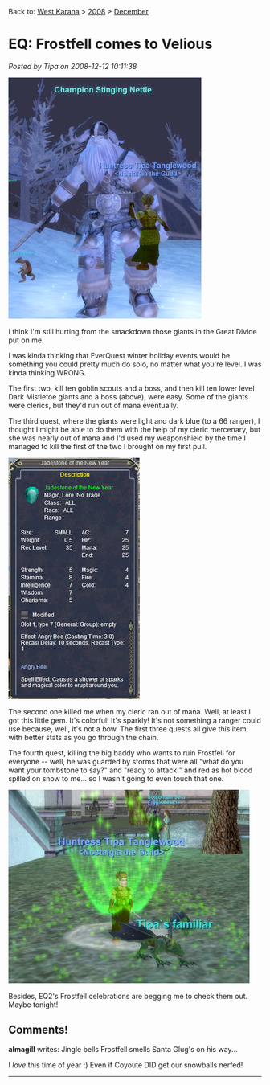 Back to: [West Karana](/posts/westkarana.md) > [2008](/posts/2008/westkarana.md) > [December](./westkarana.md)
# EQ: Frostfell comes to Velious

*Posted by Tipa on 2008-12-12 10:11:38*

![](../../../uploads/2008/12/eqgame-2008-12-11-19-37-06-12.jpg "eqgame-2008-12-11-19-37-06-12")

I think I'm still hurting from the smackdown those giants in the Great Divide put on me.

I was kinda thinking that EverQuest winter holiday events would be something you could pretty much do solo, no matter what you're level. I was kinda thinking WRONG.

The first two, kill ten goblin scouts and a boss, and then kill ten lower level Dark Mistletoe giants and a boss (above), were easy. Some of the giants were clerics, but they'd run out of mana eventually.

The third quest, where the giants were light and dark blue (to a 66 ranger), I thought I might be able to do them with the help of my cleric mercenary, but she was nearly out of mana and I'd used my weaponshield by the time I managed to kill the first of the two I brought on my first pull.

![](../../../uploads/2008/12/eqgame-2008-12-12-09-03-13-70.jpg "eqgame-2008-12-12-09-03-13-70")

The second one killed me when my cleric ran out of mana. Well, at least I got this little gem. It's colorful! It's sparkly! It's not something a ranger could use because, well, it's not a bow. The first three quests all give this item, with better stats as you go through the chain.

The fourth quest, killing the big baddy who wants to ruin Frostfell for everyone -- well, he was guarded by storms that were all "what do you want your tombstone to say?" and "ready to attack!" and red as hot blood spilled on snow to me... so I wasn't going to even touch that one.

![](../../../uploads/2008/12/eqgame-2008-12-12-09-04-08-66.jpg "eqgame-2008-12-12-09-04-08-66")

Besides, EQ2's Frostfell celebrations are begging me to check them out. Maybe tonight!

## Comments!

**almagill** writes: Jingle bells
Frostfell smells
Santa Glug's on his way...

I *love* this time of year :)
Even if Coyoute DID get our snowballs nerfed!

---

